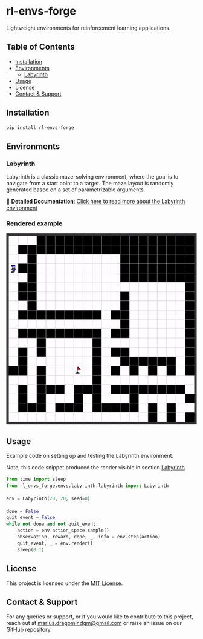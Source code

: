 # rl-envs-forge
Lightweight environments for reinforcement learning applications.

## Table of Contents
- [Installation](#installation)
- [Environments](#environments)
  - [Labyrinth](#labyrinth)
- [Usage](#usage)
- [License](#license)
- [Contact & Support](#contact--support)

## Installation


```bash
pip install rl-envs-forge
```

## Environments
### Labyrinth 

Labyrinth is a classic maze-solving environment, where the goal is to navigate from a start point to a target. The maze layout is randomly generated based on a set of parametrizable arguments.

📖 **Detailed Documentation**: [Click here to read more about the Labyrinth environment](./rl_envs_forge/envs/labyrinth/README.md)

### Rendered example

![Alt text for your GIF](assets/labyrinth/doc_imgs/auto_play_demo.gif)

## Usage

Example code on setting up and testing the Labyrinth environment.

Note, this code snippet produced the render visible in section [Labyrinth](#labyrinth)

```python
from time import sleep
from rl_envs_forge.envs.labyrinth.labyrinth import Labyrinth

env = Labyrinth(20, 20, seed=0)

done = False
quit_event = False
while not done and not quit_event:
    action = env.action_space.sample()  
    observation, reward, done, _, info = env.step(action)
    quit_event, _ = env.render()
    sleep(0.1)
```


## License

This project is licensed under the [MIT License](./LICENSE).

## Contact & Support

For any queries or support, or if you would like to contribute to this project, reach out at [marius.dragomir.dgm@gmail.com](mailto:marius.dragomir.dgm@gmail.com) or raise an issue on our GitHub repository.